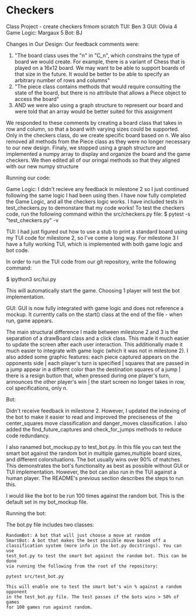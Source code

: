 # Checkers
Class Project - create checkers frmom scratch
TUI: Ben
3 GUI: Olivia
4 Game Logic: Margaux
5 Bot: BJ

Changes in Our Design:
Our feedback comments were:
1) "The board class uses the "n" in "C_n", which constrains the type of board we 
would create. For example, there is a variant of Chess that is played on a 16x12 
board. We may want to be able to support boards of that size in the future. 
It would be better to be able to specify an arbitrary number of rows and columns"
2) "The piece class contains methods that would require consulting the state of 
the board, but there is no attribute that allows a Piece object to access the board"
3) AND we were also using a graph structure to represent our board and were 
told that an array would be better suited for this assignment

We responded to these comments by creating a board class that takes in row
and column, so that a board with varying sizes could be supported. Only in 
the checkers class, do we create specific board based on n. We also removed 
all methods from the Piece class as they were no longer necessary to our new
design. Finaly, we stopped using a graph structure and implemented a numpy 
array to display and organize the board and the game checkers. We then edited 
all of our oringal methods so that they aligned with our new numpy structure

Running our code:

Game Logic:
I didn't recieve any feedback in milestone 2 so I just continued following the 
same logic I had been using then. I have now fully completed the Game Logic, and
all the checkers logic works. I have included tests in test_checkers.py to 
demonstare that my code works! To test the checkers code, run the following 
command within the src/checkers.py file: $ pytest -s "test_checkers.py" -v


TUI:
I had just figured out how to use a stub to print a standard board using my TUI
code for milestone 2, so I've come a long way. For milestone 3 I have a fully
working TUI, which is implemented with both game logic and bot code. 

In order to run the TUI code from our git repository, write the following 
command:

$ ipython3 src/tui.py

This will automatically start the game. Choosing 1 player will test the bot 
implementation.

GUI:
GUI is now fully integrated with game logic and does not reference a mockup. 
It currently calls on the start() class at the end of the file - when run, 
game appears.  

The main structural difference I made between milestone 2 and 3 is the 
separation of a drawBoard class and a click class. This made it much easier 
to update the screen after each user interaction. 
This additionally made it much easier to integrate with game logic (which it 
was not in milestone 2).
I also added some graphic features: each piece captured appears on the opponents
side | each player's turn is specified | squares that are passed in a jump appear
in a differnt color than the destination squares of a jump | there is a resign 
button that, when pressed during one player's turn, announces the other player's
win | the start screen no longer takes in row, col specifications, only n.

Bot:

Didn't receive feedback in milestone 2. However, I updated the indexing of the
bot to make it easier to read and improved the preciseness of the center_squares
move classification and danger_moves classification. I also added the find_future_captures
and check_for_jumps methods to reduce code redundancy.

I also ranamed bot_mockup.py to test_bot.py. In this file you can test the smart
bot against the random bot in multiple games,multiple board sizes, and 
different colorsituations. The bot usually wins over 90% of matches.
This demonstrates the bot's functionality as best as possible without
GUI or TUI implementation. However, the bot can also run in the TUI against a
human player. The README's previous section describes the steps to run this.

I would like the bot to be run 100 times against the random bot. This is the 
default set in my bot_mockup file. 

Running the bot:

The bot.py file includes two classes:

    RandomBot: A bot that will just choose a move at random
    SmartBot: A bot that makes the best possible move based off a 
    classification system (more info in the bot.py docstrings). You can use
    test_bot.py to test the smart bot against the random bot. This can be done
    via running the following from the root of the repository:
    
    pytest src/test_bot.py

    This will enable one to test the smart bot's win % against a random opponent
    in the test_bot.py file. The test passes if the bots wins > 50% of games 
    for 100 games run against random.
